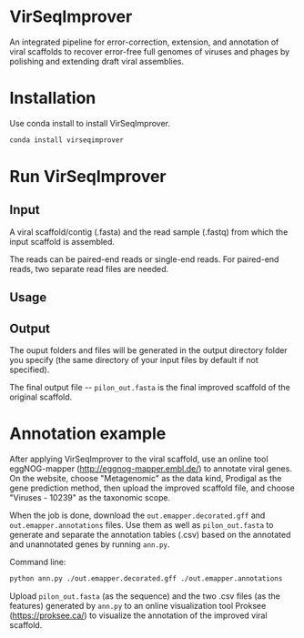 # VirSeqImprover

An integrated pipeline for error-correction, extension, and annotation of viral scaffolds to recover error-free full genomes of viruses and phages by polishing and extending draft viral assemblies.

# Installation

Use conda install to install VirSeqImprover.

```bash
conda install virseqimprover
```

# Run VirSeqImprover

## Input

A viral scaffold/contig (.fasta) and the read sample (.fastq) from which the input scaffold is assembled.

The reads can be paired-end reads or single-end reads. For paired-end reads, two separate read files are needed.

## Usage

## Output

The ouput folders and files will be generated in the output directory folder you specify (the same directory of your input files by default if not specified).

The final output file -- ```pilon_out.fasta``` is the final improved scaffold of the original scaffold.

# Annotation example

After applying VirSeqImprover to the viral scaffold, use an online tool eggNOG-mapper (http://eggnog-mapper.embl.de/) to annotate viral genes. On the website, choose "Metagenomic" as the data kind, Prodigal as the gene prediction method, then upload the improved scaffold file, and choose "Viruses - 10239" as the taxonomic scope.

When the job is done, download the ```out.emapper.decorated.gff``` and ```out.emapper.annotations``` files. Use them as well as ```pilon_out.fasta``` to generate and separate the annotation tables (.csv) based on the annotated and unannotated genes by running ```ann.py```.

Command line:
```bash
python ann.py ./out.emapper.decorated.gff ./out.emapper.annotations
```

Upload ```pilon_out.fasta``` (as the sequence) and the two .csv files (as the features) generated by ```ann.py``` to an online visualization tool Proksee (https://proksee.ca/) to visualize the annotation of the improved viral scaffold.
